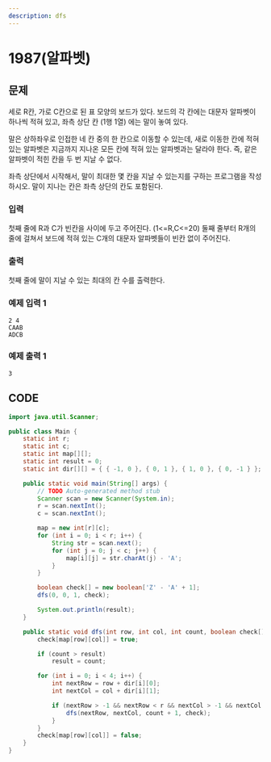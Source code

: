 ```yaml
---
description: dfs
---
```


# 1987\(알파벳\)

## 문제

세로 R칸, 가로 C칸으로 된 표 모양의 보드가 있다. 보드의 각 칸에는 대문자 알파벳이 하나씩 적혀 있고, 좌측 상단 칸 \(1행 1열\) 에는 말이 놓여 있다.

말은 상하좌우로 인접한 네 칸 중의 한 칸으로 이동할 수 있는데, 새로 이동한 칸에 적혀 있는 알파벳은 지금까지 지나온 모든 칸에 적혀 있는 알파벳과는 달라야 한다. 즉, 같은 알파벳이 적힌 칸을 두 번 지날 수 없다.

좌측 상단에서 시작해서, 말이 최대한 몇 칸을 지날 수 있는지를 구하는 프로그램을 작성하시오. 말이 지나는 칸은 좌측 상단의 칸도 포함된다.

### 입력

첫째 줄에 R과 C가 빈칸을 사이에 두고 주어진다. \(1&lt;=R,C&lt;=20\) 둘째 줄부터 R개의 줄에 걸쳐서 보드에 적혀 있는 C개의 대문자 알파벳들이 빈칸 없이 주어진다.

### 출력

첫째 줄에 말이 지날 수 있는 최대의 칸 수를 출력한다.

### 예제 입력 1

```text
2 4
CAAB
ADCB
```

### 예제 출력 1

```text
3
```

## CODE

```java
import java.util.Scanner;

public class Main {
	static int r;
	static int c;
	static int map[][];
	static int result = 0;
	static int dir[][] = { { -1, 0 }, { 0, 1 }, { 1, 0 }, { 0, -1 } }; // 북 동 남 서

	public static void main(String[] args) {
		// TODO Auto-generated method stub
		Scanner scan = new Scanner(System.in);
		r = scan.nextInt();
		c = scan.nextInt();

		map = new int[r][c];
		for (int i = 0; i < r; i++) {
			String str = scan.next();
			for (int j = 0; j < c; j++) {
				map[i][j] = str.charAt(j) - 'A';
			}
		}

		boolean check[] = new boolean['Z' - 'A' + 1];
		dfs(0, 0, 1, check);

		System.out.println(result);
	}

	public static void dfs(int row, int col, int count, boolean check[]) {
		check[map[row][col]] = true;

		if (count > result)
			result = count;

		for (int i = 0; i < 4; i++) {
			int nextRow = row + dir[i][0];
			int nextCol = col + dir[i][1];

			if (nextRow > -1 && nextRow < r && nextCol > -1 && nextCol < c && !check[map[nextRow][nextCol]]) {
				dfs(nextRow, nextCol, count + 1, check);
			}
		}
		check[map[row][col]] = false;
	}
}
```

